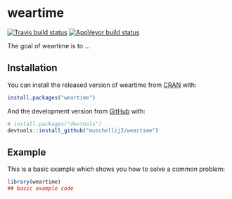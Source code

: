 
<!-- README.md is generated from README.Rmd. Please edit that file -->

# weartime

<!-- badges: start -->

[![Travis build
status](https://travis-ci.com/muschellij2/weartime.svg?branch=master)](https://travis-ci.com/muschellij2/weartime)
[![AppVeyor build
status](https://ci.appveyor.com/api/projects/status/github/muschellij2/weartime?branch=master&svg=true)](https://ci.appveyor.com/project/muschellij2/weartime)
<!-- badges: end -->

The goal of weartime is to …

## Installation

You can install the released version of weartime from
[CRAN](https://CRAN.R-project.org) with:

``` r
install.packages("weartime")
```

And the development version from [GitHub](https://github.com/) with:

``` r
# install.packages("devtools")
devtools::install_github("muschellij2/weartime")
```

## Example

This is a basic example which shows you how to solve a common problem:

``` r
library(weartime)
## basic example code
```
